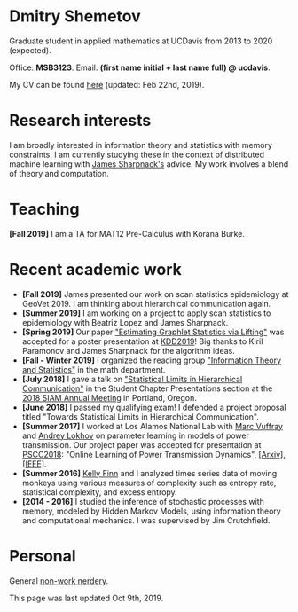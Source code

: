 # Dmitry Shemetov

Graduate student in applied mathematics at UCDavis from 2013 to 2020 (expected).

Office: **MSB3123**. Email: **(first name initial + last name full) @ ucdavis**.

My CV can be found [here](assets/DmitryShemetovCV.pdf) (updated: Feb 22nd, 2019).

# Research interests

I am broadly interested in information theory and statistics with memory constraints. I am currently studying these in the context of distributed machine learning with [James Sharpnack's](https://jsharpna.github.io/) advice. My work involves a blend of theory and computation.

# Teaching

**[Fall 2019]** I am a TA for MAT12 Pre-Calculus with Korana Burke.

# Recent academic work

- **[Fall 2019]** James presented our work on scan statistics epidemiology at GeoVet 2019. I am thinking about hierarchical communication again.
- **[Summer 2019]** I am working on a project to apply scan statistics to epidemiology with Beatriz Lopez and James Sharpnack.
- **[Spring 2019]** Our paper ["Estimating Graphlet Statistics via Lifting"](https://arxiv.org/abs/1802.08736) was accepted for a poster presentation at [KDD2019](https://www.kdd.org/kdd2019/)! Big thanks to Kiril Paramonov and James Sharpnack for the algorithm ideas.
- **[Fall - Winter 2019]** I organized the reading group ["Information Theory and Statistics"](ITSRG.html) in the math department.
- **[July 2018]** I gave a talk on ["Statistical Limits in Hierarchical Communication"](http://meetings.siam.org/sess/dsp_talk.cfm?p=94861) in the Student Chapter Presentations section at the [2018 SIAM Annual Meeting](https://www.siam.org/Conferences/CM/Main/an18) in Portland, Oregon.
- **[June 2018]** I passed my qualifying exam! I defended a project proposal titled "Towards Statistical Limits in Hierarchical Communication".
- **[Summer 2017]** I worked at Los Alamos National Lab with [Marc Vuffray](https://cnls.lanl.gov/External/people/Marc_Vuffray.php) and [Andrey Lokhov](http://lptms.u-psud.fr/andrey-lokhov/) on parameter learning in models of power transmission. Our project paper was accepted for presentation at [PSCC2018](https://pscc2018.net): "Online Learning of Power Transmission Dynamics", [[Arxiv]](https://arxiv.org/abs/1710.10021), [[IEEE]](https://ieeexplore.ieee.org/document/8442720/).
- **[Summer 2016]** [Kelly Finn](https://bmccowanlab.com/lab-members/graduate-students/kelly-finn/) and I analyzed times series data of moving monkeys using various measures of complexity such as entropy rate, statistical complexity, and excess entropy.
- **[2014 - 2016]** I studied the inference of stochastic processes with memory, modeled by Hidden Markov Models, using information theory and computational mechanics. I was supervised by Jim Crutchfield.

# Personal

General [non-work nerdery](personal.html).

This page was last updated Oct 9th, 2019.
